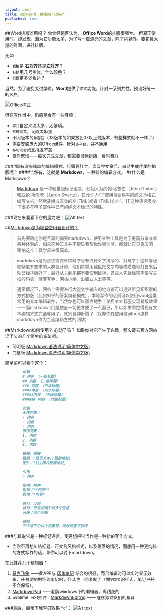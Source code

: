 ```yaml
---
layout: post
title: 抛弃word，拥抱markdown
published: true
---
```


##Word排版难用吗？
你曾经是否认为， **Office Word**的排版很强大。 但真正使用时，却发现，因为它功能太多，为了写一篇漂亮的文章，除了内容外，要花费大量的时间，进行排版。

比如 

- `表格`是 **右对齐**还是**左对齐**？
- `标题`用几号字体，什么颜色？
- `行距`定多少合适？

当然，为了避免太过繁琐，**Word**提供了`样式`功能，针对一系列共性，预设好统一的风格。

![Office样式](data:image,local://2014-05-06_201820.jpg)

但在写作当中，仍感觉会有一些麻烦：

- `样式`自定义项太多，太繁琐。
- `代码高亮`，设置太麻烦
- 不同版本的`兼容性`（03版本的如果放到07以上的版本，有些样式就不一样了）
- 需要安装庞大的Office组件，针对`多平台`，并不通用
- `移动设备`的支持度不高
- 操作繁琐——每次完成文章，都需要鼠标排版，费时费力

####那有没有纯粹的编辑模式，只需要打字，当写完文章后，自动生成优美的排版呢？
####当然有，这就是 **Markdown**，一种新的编辑方式。
##什么是Markdown？
> [Markdown](http://zh.wikipedia.org/wiki/Markdown) 是一种轻量级标记语言，创始人为约翰·格鲁伯（John Gruber）和亚伦·斯沃茨（Aaron Swartz）。它允许人们“使用易读易写的纯文本格式编写文档，然后转换成有效的XHTML(或者HTML)文档”。[1]这种语言吸收了很多在电子邮件中已有的纯文本标记的特性。

###现在来看看下它的魔力吧！
![Alt text](data:image,local://2014-05-06_203926.jpg)

##[Markdown是为哪些使用者设计的？](http://www.zhihu.com/question/20409634)
> 首先要确定你是否真的需要markdown，使用某种工具是为了提高效率或者某种体验的，如果这种工具并不能显著帮你改善体验，那就让它见鬼去吧，哪怕这个工具学起来很简单。

> markdown是为那些需要经常码字或者进行文字排版的、对码字手速和排版顺畅度有要求的人群设计的，他们希望用键盘把文字内容啪啪啪地打出来后就已经排版好了，最好从头到尾都不要使用鼠标。这些人包括经常需要写文档的码农、博客写手、网站小编、出版业人士等等。

> 通常情况下，网络上需要进行大量文字输入的地方都可以通过所见即所得的方式排版（比如知乎的答案编辑模式），本地写作的话则可以使用word这类常用的文本编辑软件，当然你也可以蛋疼地手工使用html标签实现排版效果——而markdown只是使这一切更方便了一点而已，所以如果你觉得现有文本编辑方式完全够用了，就别费神折腾了（除非你在使用像github这样markdown作为主流编辑方式的网站）

##Markdown如何使用？
心动了吗？ 
如果你对它产生了兴趣，那么请去官方网站记下它的几个简单的语法吧。

- 简明版 [Markdown 语法说明(简体中文版)](http://wowubuntu.com/markdown/basic.html)
- 完整版 [Markdown 语法说明(简体中文版)](http://wowubuntu.com/markdown/index.html)

简单的可以看下这个：

``` markdown
        标题
        # 内容 （一级标题）
        ## 内容 （二级标题）
        ### 内容 （三级标题）
        ####内容 （四级标题）
        #####内容 （五级标题）
        ###### 内容 （六级标题）
        
        列表
        无序列表：
        - 内容
        - 内容
        - 内容
        有序列表：
        1. 内容
        2. 内容
        3. 内容
        
        链接、链接
        链接：[显示文本](链接地址)
        图片：![](图片链接地址)
        
        引用
        > 内容
        
        粗体、斜体
        粗体：**内容**
        斜体：*内容*
        
        换行、分段
        换行：行末加两个或多个空格
        分段：两个回车
        
        横线
        三个或三个以上的星号、减号或者下划线
```


###与其说它是一种标记语言，我更想把它当作是一种新的写作方式。 

- 当你不再想纠结标题、正文的风格样式，以及段落的情况，而想用一种更纯粹的方式写作的话，那你可以试下markdown。

在此推荐几个编辑器：

1. [马克飞象](http://maxiang.info/) ——此APP与 [印象笔记](www.yinxiang.com) 结合的很好，而且编辑时可以实时显示效果，并且复制到你的笔记时，样式也一同复制了（而Word的样式，笔记中并不会保留）。
2. [MarkdownPad](markdownpad.com) ——老牌windows下的编辑器，离线版的
3. Sublime Text插件：[MarkdownEditing](https://sublime.wbond.net/packages/MarkdownEditing‎
) —— 程序猿盆友们的福音

###最后，展示下我写的效果 ^o^：
![Alt text](data:image,local://2014-05-06_203114.jpg)



